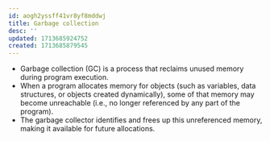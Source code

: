 ```yaml
---
id: aogh2yssff41vr8yf8mddwj
title: Garbage collection
desc: ''
updated: 1713685924752
created: 1713685879545
---
```


- Garbage collection (GC) is a process that reclaims unused memory during program execution.
- When a program allocates memory for objects (such as variables, data structures, or objects created dynamically), some of that memory may become unreachable (i.e., no longer referenced by any part of the program).
- The garbage collector identifies and frees up this unreferenced memory, making it available for future allocations.